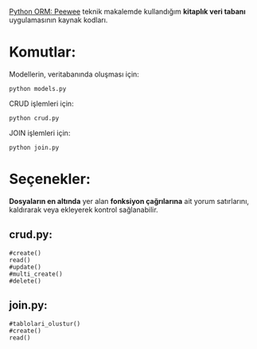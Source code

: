 [Python ORM: Peewee](https://dev.to/abdullahemrgl/python-orm-peewee-4in6) teknik makalemde kullandığım **kitaplık veri tabanı** uygulamasının kaynak kodları.

# Komutlar:

Modellerin, veritabanında oluşması için:
```
python models.py
```

CRUD işlemleri için:
```
python crud.py
```

JOIN işlemleri için:
```
python join.py
```

# Seçenekler:

**Dosyaların en altında** yer alan **fonksiyon çağrılarına** ait yorum satırlarını, kaldırarak veya ekleyerek kontrol sağlanabilir.

## crud.py:

```
#create()
read()
#update()
#multi_create()
#delete()
```

## join.py:

```
#tablolari_olustur()
#create()
read()
```
